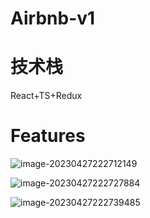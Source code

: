 # Airbnb-v1

# 技术栈
React+TS+Redux

# Features
![image-20230427222712149](/Users/thelastriot/杂七杂八/博客笔记迁移/前端项目/Airbnb项目/v1docs.assets/image-20230427222712149.png)

![image-20230427222727884](/Users/thelastriot/杂七杂八/博客笔记迁移/前端项目/Airbnb项目/v1docs.assets/image-20230427222727884.png)

![image-20230427222739485](/Users/thelastriot/杂七杂八/博客笔记迁移/前端项目/Airbnb项目/v1docs.assets/image-20230427222739485.png)
